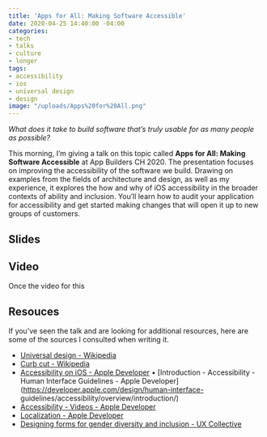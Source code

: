 ```yaml
---
title: 'Apps for All: Making Software Accessible'
date: 2020-04-25 14:40:00 -04:00
categories:
- tech
- talks
- culture
- longer
tags:
- accessibility
- ios
- universal design
- design
image: "/uploads/Apps%20for%20All.png"
---
```


*What does it take to build software that’s truly usable for as many people as possible?*

This morning, I’m giving a talk on this topic called **Apps for All: Making Software Accessible** at App Builders CH 2020. The presentation focuses on improving the accessibility of the software we build. Drawing on examples from the fields of architecture and design, as well as my experience, it explores the how and why of iOS accessibility in the broader contexts of ability and inclusion. You’ll learn how to audit your application for accessibility and get started making changes that will open it up to new groups of customers. 

## Slides

<script async class="speakerdeck-embed" data-id="7115a4f57d0c472fa1bb93fe5e67c740" data-ratio="1.77777777777778" src="//speakerdeck.com/assets/embed.js"></script>

## Video

Once the video for this

## Resouces

If you’ve seen the talk and are looking for additional resources, here are some of the sources I consulted when writing it.

* [Universal design - Wikipedia](https://en.wikipedia.org/wiki/Universal_design)
* [Curb cut - Wikipedia](https://en.wikipedia.org/wiki/Curb_cut)
* [Accessibility on iOS - Apple Developer](https://developer.apple.com/accessibility/ios/)
• [Introduction - Accessibility - Human Interface Guidelines - Apple Developer](https://developer.apple.com/design/human-interface-
guidelines/accessibility/overview/introduction/)
* [Accessibility - Videos - Apple Developer](https://developer.apple.com/videos/frameworks/accessibility)
* [Localization - Apple Developer](https://developer.apple.com/localization/)
* [Designing forms for gender diversity and inclusion - UX Collective](https://uxdesign.cc/designing-forms-for-gender-diversity-and-inclusion-d8194cf1f51)